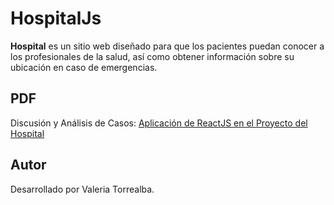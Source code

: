 # HospitalJs

**Hospital** es un sitio web diseñado para que los pacientes puedan conocer a los profesionales de la salud, así como obtener información sobre su ubicación en caso de emergencias.

## PDF 

Discusión y Análisis de Casos: [Aplicación de ReactJS en el Proyecto del Hospital](https://github.com/valeriatorrealba/HospitalJS/blob/b36da5fb52c7c1b7134e01be482f7c6ce80575c8/Pdf/Discusi%C3%B3n%20y%20An%C3%A1lisis%20de%20Casos.pdf)

## Autor
Desarrollado por Valeria Torrealba.